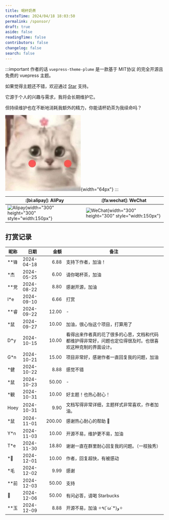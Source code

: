 ```yaml
---
title: 喝杯奶茶
createTime: 2024/04/18 18:03:50
permalink: /sponsor/
draft: true
aside: false
readingTime: false
contributors: false
changelog: false
search: false
---
```


:::important 作者的话
`vuepress-theme-plume` 是一款基于 MIT协议 的完全开源且免费的 vuepress 主题。

如果觉得主题还不错，欢迎通过 [Star](https://github.com/pengzhanbo/vuepress-theme-plume) 支持。

它源于个人的兴趣与需求，我将会长期维护它。

但持续维护也在不断地消耗我额外的精力，你能请杯奶茶为我续命吗？

![cat](/images/sponsor/cute-cat.jpg){width="64px"}
:::

| :[bi:alipay]: AliPay                   | :[fa:wechat]: WeChat                      |
| -------------------------------------- | ----------------------------------------- |
| ![Alipay](https://static.pengzhanbo.cn/images/sponsor/ali_pay.jpg){width="300" height="300" style="width:150px"} | ![WeChat](https://static.pengzhanbo.cn/images/sponsor/wechat_pay.jpg){width="300" height="300" style="width:150px"} |

## 打赏记录

<div class="sponsor-list">

| 昵称 | 日期       |   金额 | 备注                                           |
| ---- | ---------- | -----: | ---------------------------------------------- |
| **锋 | 2024-04-18 |   6.88 | 支持下作者，加油！                             |
| *杰  | 2024-05-25 |   6.00 | 请你喝杯茶，加油                               |
| **党 | 2024-08-22 |   8.80 | 感谢开源，加油                                 |
| l*e  | 2024-09-10 |   6.66 | 打赏                                           |
| **睿 | 2024-09-22 |  12.00 | -                                              |
| *鼠  | 2024-09-27 |  10.00 | 加油，很心怡这个项目，打算用了                 |
| D*y  | 2024-10-15 |  10.00 | 看得出来作者真的花了很多的心思，文档和代码都维护得非常好，问题也定位得很及时。也很喜欢这种克制的界面设计。 |
| G*n  | 2024-10-21 |  15.00 | 项目非常好，感谢作者一直回复我的问题，加油     |
| *健  | 2024-10-22 |   8.88 | 感觉不错                                       |
| *鼠  | 2024-10-23 |  50.00 | -                                              |
| *観  | 2024-10-31 |  10.00 | 好主题！也热心耐心！                           |
| Hoey | 2024-10-31 |   9.90 | 文档写得非常详细，主题样式非常喜欢，作者加油。 |
| *鼠  | 2024-11-01 | 200.00 | 感谢热心耐心的帮助 🙏                           |
| Y*n  | 2024-11-03 |  10.00 | 开源不易，维护更不易，加油                     |
| T*e  | 2024-11-30 |  18.80 | 谢谢一直在群里耐心回复我的问题。（一枝独秀）   |
| *🌙   | 2024-12-01 |  10.00 | 作者，回复超快，有被感动                       |
| *毛  | 2024-12-02 |   9.99 | 感谢                                           |
| **前 | 2024-12-03 |  50.00 | 支持                                           |
| 🐰    | 2024-12-06 |  50.00 | 有问必答，请喝 Starbucks                       |
| **玉 | 2024-12-09 |   8.88 | 开源不易，加油 ✧٩(ˊωˋ*)و✧                      |

</div>

<style>
@media (min-width: 768px) {
  .vp-doc .sponsor-list table tr td:nth-child(1),
  .vp-doc .sponsor-list table tr td:nth-child(2),
  .vp-doc .sponsor-list table tr td:nth-child(3) {
    white-space: nowrap;
  }
}
</style>
